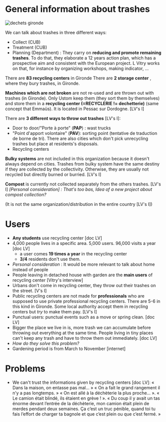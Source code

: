 # General information about trashes

![dechets gironde](dechets_girondins.jpg)

We can talk about trashes in three different ways:
* Collect  (CUB)
* Treatment (CUB)
* Planning (Department) :  They carry on **reducing and promote remaining trashes**. To do that, they elaborate a 12 years action plan, which has a prospective aim and consistent with the European project. L Vitry works on that, for instance by organizing workshops, making indicator, ... 

There are **83 recycling centers** in Gironde
There are **2 storage center** , where they bury trashes, in Gironde.

**Machines which are not broken** are not re-used and are thrown out with trashes (in Gironde). Only Ustom keep them (they sort them by themselves) and store them in a **recycling center (=RECYCLERIE != dechetterie)** (same concept that Emmaüs). It is located in Pessac sur Dordogne. [LV's I]

There are **3 different ways to throw out trashes** [LV's I]:
* Door to door/"Porte à porte" (**PAP**) : wast trucks
* "Point d'apport volontaire" (**PAV**): sorting point (tentative de traduction de borne de tri). There are also cities which don't pick unrecycling trashes but place at residents's disposals.
* Recycling centers

**Bulky systems** are not included in this organization because it doesn't always depend on cities. Trashes from bulky system have the same destiny if they are collected by the collectivity. Otherwise, they are usually not recycled but directly burned or burried. [LV's I]

**Compost** is currently not collected separately from the others trashes.  [LV's I]
*[Personal consideration] : That's too bas,  Idea of a new project about compost collection?*

(It is not the same organization/distribution in the entire country [LV's I])

# Users
* **Any students** use recycling center [doc LV]
* 4,000 people lives in a specific area. 5,000 users. 96,000 visits a year [doc LV]
  * a user comes **19 times a year** in the recycling center
  * **3/4** residents don't use them. 
 * *Personal consideration* : It would be more relevant to talk about home instead of people
* People leaving in detached house with garden are the **main users** of recycling center [Vitry's interview]
* Urbans don't come in recycling center, they throw out their trashes on the street. [V's I]
* Public recycling centers are not made for **professionals** who are supposed to use private professional recycling centers. There are 5-6 in this kind in Gironde. Some local authority accept them in recycling centers but *try* to make them pay. [LV's I]
* Punctual users: punctual events such as a move or spring clean. [doc LV]
* Bigger the place we live in is, more trash we can accumulate before throwing out everything at the same time. People living in tiny places can't keep any trash and have to throw them out immediately. [doc LV]
 * *How do they solve this problem?* 
* Gardening period is from March to November [internet]

# Problems

* We can't trust the informations given by recycling centers  [doc LV]: 
« Dans la maison, on entasse pas mal… » « On a fait le grand rangement il n’y a pas longtemps. » « On est allé à la déchèterie la plus proche… ». « Le camion était blindé, ils étaient en grève ! ». « Du coup il y avait un tas énorme devant l’entrée de la déchèterie, mon camion était plein de merdes pendant deux semaines. Ça c’est un truc pénible, quand toi tu fais l’effort de charger ta bagnole et que c’est plein ou que c’est fermé. » 


